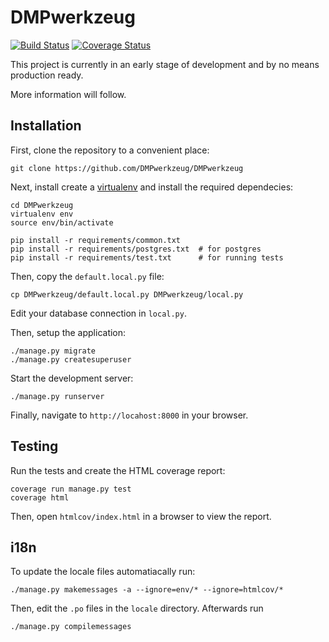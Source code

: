 DMPwerkzeug
===========

[![Build Status](https://travis-ci.org/DMPwerkzeug/DMPwerkzeug.svg?branch=master)](https://travis-ci.org/DMPwerkzeug/DMPwerkzeug)
[![Coverage Status](https://coveralls.io/repos/DMPwerkzeug/DMPwerkzeug/badge.svg?branch=master&service=github)](https://coveralls.io/github/DMPwerkzeug/DMPwerkzeug?branch=master)

This project is currently in an early stage of development and by no means production ready.

More information will follow.


Installation
------------

First, clone the repository to a convenient place:

```
git clone https://github.com/DMPwerkzeug/DMPwerkzeug
```

Next, install create a [virtualenv](https://virtualenv.readthedocs.org) and install the required dependecies:

```
cd DMPwerkzeug
virtualenv env
source env/bin/activate

pip install -r requirements/common.txt
pip install -r requirements/postgres.txt  # for postgres
pip install -r requirements/test.txt      # for running tests
```

Then, copy the `default.local.py` file:

```
cp DMPwerkzeug/default.local.py DMPwerkzeug/local.py
```

Edit your database connection in `local.py`.

Then, setup the application:

```
./manage.py migrate
./manage.py createsuperuser
```

Start the development server:

```
./manage.py runserver
```

Finally, navigate to `http://locahost:8000` in your browser.


Testing
-------

Run the tests and create the HTML coverage report:

```
coverage run manage.py test
coverage html
```

Then, open `htmlcov/index.html` in a browser to view the report.


i18n
----

To update the locale files automatiacally run:

```
./manage.py makemessages -a --ignore=env/* --ignore=htmlcov/*
```

Then, edit the `.po` files in the `locale` directory. Afterwards run

```
./manage.py compilemessages
```
